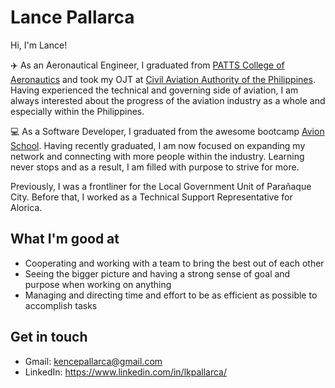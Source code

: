 # Lance Pallarca
Hi, I'm Lance!

:airplane: As an Aeronautical Engineer, I graduated from [PATTS College of Aeronautics](https://www.patts.edu.ph/) and took my OJT at [Civil Aviation Authority of the Philippines](https://caap.gov.ph/). Having experienced the technical and governing side of aviation, I am always interested about the progress of the aviation industry as a whole and especially within the Philippines.

:computer: As a Software Developer, I graduated from the awesome bootcamp [Avion School](https://www.avionschool.com/). Having recently graduated, I am now focused on expanding my network and connecting with more people within the industry. Learning never stops and as a result, I am filled with purpose to strive for more.

Previously, I was a frontliner for the Local Government Unit of Parañaque City. Before that, I worked as a Technical Support Representative for Alorica. 

## What I'm good at
- Cooperating and working with a team to bring the best out of each other
- Seeing the bigger picture and having a strong sense of goal and purpose when working on anything
- Managing and directing time and effort to be as efficient as possible to accomplish tasks

## Get in touch
- Gmail: kencepallarca@gmail.com
- LinkedIn: https://www.linkedin.com/in/lkpallarca/
